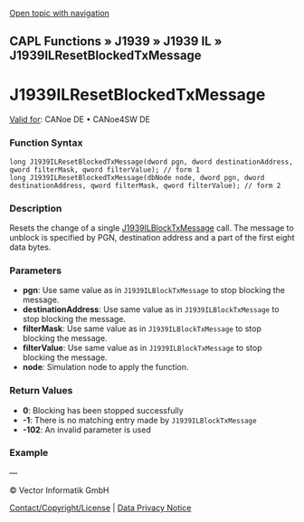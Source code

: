 [Open topic with navigation](../../../../../../CANoeDEFamily.htm#Topics/CAPLFunctions/J1939/J1939InteractionLayer/Functions/CAPLfunctionJ1939ILResetBlockedTxMessage.md)

## CAPL Functions » J1939 » J1939 IL » J1939ILResetBlockedTxMessage

# J1939ILResetBlockedTxMessage

[Valid for](../../../../Shared/FeatureAvailability.md): CANoe DE • CANoe4SW DE

### Function Syntax

```plaintext
long J1939ILResetBlockedTxMessage(dword pgn, dword destinationAddress, qword filterMask, qword filterValue); // form 1
long J1939ILResetBlockedTxMessage(dbNode node, dword pgn, dword destinationAddress, qword filterMask, qword filterValue); // form 2
```

### Description

Resets the change of a single [J1939ILBlockTxMessage](CAPLfunctionJ1939ILBlockTxMessage.md) call. The message to unblock is specified by PGN, destination address and a part of the first eight data bytes.

### Parameters

- **pgn**: Use same value as in `J1939ILBlockTxMessage` to stop blocking the message.
- **destinationAddress**: Use same value as in `J1939ILBlockTxMessage` to stop blocking the message.
- **filterMask**: Use same value as in `J1939ILBlockTxMessage` to stop blocking the message.
- **filterValue**: Use same value as in `J1939ILBlockTxMessage` to stop blocking the message.
- **node**: Simulation node to apply the function.

### Return Values

- **0**: Blocking has been stopped successfully
- **-1**: There is no matching entry made by `J1939ILBlockTxMessage`
- **-102**: An invalid parameter is used

### Example

—

© Vector Informatik GmbH

[Contact/Copyright/License](../../../../Shared/ContactCopyrightLicense.md) | [Data Privacy Notice](https://www.vector.com/int/en/company/get-info/privacy-policy/)